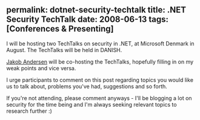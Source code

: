 permalink: dotnet-security-techtalk
title: .NET Security TechTalk
date: 2008-06-13
tags: [Conferences & Presenting]
---
I will be hosting two TechTalks on security in .NET, at Microsoft Denmark in August. The TechTalks will be held in DANISH.

[Jakob Andersen](http://www.intellect.dk/) will be co-hosting the TechTalks, hopefully filling in on my weak points and vice versa.

I urge participants to comment on this post regarding topics you would like us to talk about, problems you've had, suggestions and so forth.

If you're not attending, please comment anyways - I'll be blogging a lot on security for the time being and I'm always seeking relevant topics to research further :)
